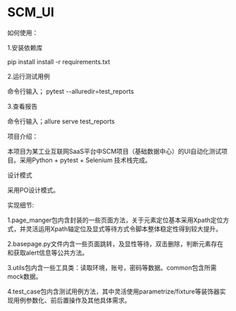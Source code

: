 # SCM_UI

如何使用：

1.安装依赖库

pip install install -r requirements.txt

2.运行测试用例

命令行输入； pytest --alluredir=test_reports

3.查看报告

命令行输入；allure serve test_reports

项目介绍：

本项目为某工业互联网SaaS平台中SCM项目（基础数据中心）的UI自动化测试项目。采用Python + pytest + Selenium 技术栈完成。

设计模式

采用PO设计模式。

实现细节:

1.page_manger包内含封装的一些页面方法，关于元素定位基本采用Xpath定位方式，并灵活运用Xpath轴定位及显式等待方式令脚本整体稳定性得到较大提升。

2.basepage.py文件内含一些页面跳转，及显性等待，双击删除，判断元素存在和获取alert信息等公共方法。

3.utils包内含一些工具类：读取环境，账号，密码等数据。common包含所需mock数据。

4.test_case包内含测试用例方法，其中灵活使用parametrize/fixture等装饰器实现用例参数化、前后置操作及其他具体需求。
